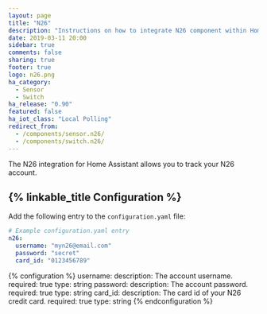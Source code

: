 ```yaml
---
layout: page
title: "N26"
description: "Instructions on how to integrate N26 component within Home Assistant."
date: 2019-03-11 20:00
sidebar: true
comments: false
sharing: true
footer: true
logo: n26.png
ha_category:
  - Sensor
  - Switch
ha_release: "0.90"
featured: false
ha_iot_class: "Local Polling"
redirect_from:
  - /components/sensor.n26/
  - /components/switch.n26/
---
```


The N26 integration for Home Assistant allows you to track your N26 account.

## {% linkable_title Configuration %}

Add the following entry to the `configuration.yaml` file:

```yaml
# Example configuration.yaml entry
n26:
  username: "myn26@email.com"
  password: "secret"
  card_id: "0123456789"
```

{% configuration %}
username:
  description: The account username.
  required: true
  type: string
password:
  description: The account password.
  required: true
  type: string
card_id:
  description: The card id of your N26 credit card.
  required: true
  type: string
{% endconfiguration %}
